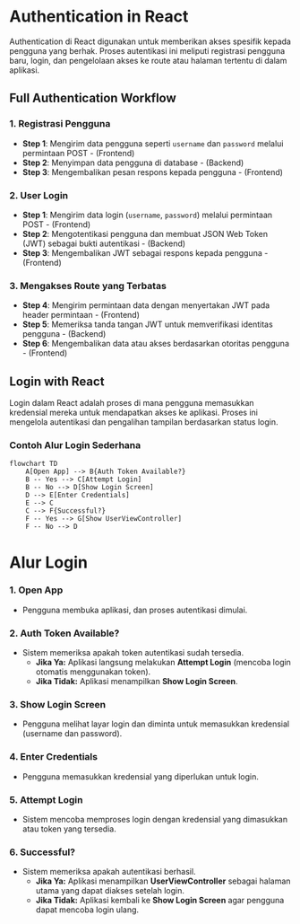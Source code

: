 # Authentication in React

Authentication di React digunakan untuk memberikan akses spesifik kepada pengguna yang berhak. Proses autentikasi ini meliputi registrasi pengguna baru, login, dan pengelolaan akses ke route atau halaman tertentu di dalam aplikasi.

## Full Authentication Workflow

### 1. Registrasi Pengguna

- **Step 1**: Mengirim data pengguna seperti `username` dan `password` melalui permintaan POST - (Frontend)
- **Step 2**: Menyimpan data pengguna di database - (Backend)
- **Step 3**: Mengembalikan pesan respons kepada pengguna - (Frontend)

### 2. User Login

- **Step 1**: Mengirim data login (`username`, `password`) melalui permintaan POST - (Frontend)
- **Step 2**: Mengotentikasi pengguna dan membuat JSON Web Token (JWT) sebagai bukti autentikasi - (Backend)
- **Step 3**: Mengembalikan JWT sebagai respons kepada pengguna - (Frontend)

### 3. Mengakses Route yang Terbatas

- **Step 4**: Mengirim permintaan data dengan menyertakan JWT pada header permintaan - (Frontend)
- **Step 5**: Memeriksa tanda tangan JWT untuk memverifikasi identitas pengguna - (Backend)
- **Step 6**: Mengembalikan data atau akses berdasarkan otoritas pengguna - (Frontend)

## Login with React

Login dalam React adalah proses di mana pengguna memasukkan kredensial mereka untuk mendapatkan akses ke aplikasi. Proses ini mengelola autentikasi dan pengalihan tampilan berdasarkan status login.

### Contoh Alur Login Sederhana

```mermaid
flowchart TD
    A[Open App] --> B{Auth Token Available?}
    B -- Yes --> C[Attempt Login]
    B -- No --> D[Show Login Screen]
    D --> E[Enter Credentials]
    E --> C
    C --> F{Successful?}
    F -- Yes --> G[Show UserViewController]
    F -- No --> D

```

# Alur Login

### 1. Open App

- Pengguna membuka aplikasi, dan proses autentikasi dimulai.

### 2. Auth Token Available?

- Sistem memeriksa apakah token autentikasi sudah tersedia.
  - **Jika Ya:** Aplikasi langsung melakukan **Attempt Login** (mencoba login otomatis menggunakan token).
  - **Jika Tidak:** Aplikasi menampilkan **Show Login Screen**.

### 3. Show Login Screen

- Pengguna melihat layar login dan diminta untuk memasukkan kredensial (username dan password).

### 4. Enter Credentials

- Pengguna memasukkan kredensial yang diperlukan untuk login.

### 5. Attempt Login

- Sistem mencoba memproses login dengan kredensial yang dimasukkan atau token yang tersedia.

### 6. Successful?

- Sistem memeriksa apakah autentikasi berhasil.
  - **Jika Ya:** Aplikasi menampilkan **UserViewController** sebagai halaman utama yang dapat diakses setelah login.
  - **Jika Tidak:** Aplikasi kembali ke **Show Login Screen** agar pengguna dapat mencoba login ulang.

